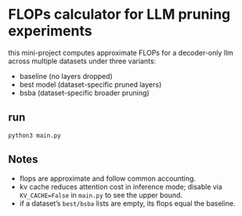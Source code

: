 # FLOPs calculator for LLM pruning experiments

this mini-project computes approximate FLOPs for a decoder-only llm across multiple datasets under three variants:

- baseline (no layers dropped)
- best model (dataset-specific pruned layers)
- bsba (dataset-specific broader pruning)

## run

```
python3 main.py
```

## Notes

- flops are approximate and follow common accounting.
- kv cache reduces attention cost in inference mode; disable via `KV_CACHE=False` in `main.py` to see the upper bound.
- if a dataset’s `best/bsba` lists are empty, its flops equal the baseline.
